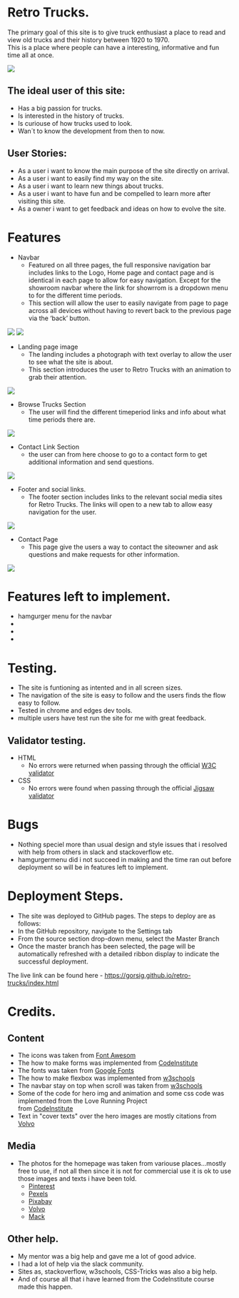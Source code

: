 # Retro Trucks.

The primary goal of this site is to give truck enthusiast a place to read and view old trucks and their history between 1920 to 1970.<br>
This is a place where people can have a interesting, informative and fun time all at once.

![](assets/readme_media/responsive-site.png)

## The ideal user of this site:
  * Has a big passion for trucks.
  * Is interested in the history of trucks.
  * Is curiouse of how trucks used to look.
  * Wan´t to know the development from then to now.

## User Stories:
  * As a user i want to know the main purpose of the site directly on arrival.
  * As a user i want to easily find my way on the site.
  * As a user i want to learn new things about trucks.
  * As a user i want to have fun and be compelled to learn more after visiting this site.
  * As a owner i want to get feedback and ideas on how to evolve the site.

# Features
  * Navbar
    * Featured on all three pages, the full responsive navigation bar includes links to the Logo, Home page and contact page and is identical in each page to allow for easy navigation.
    Except for the showroom navbar where the link for showrrom is a dropdown menu to for the different time periods.
    * This section will allow the user to easily navigate from page to page across all devices without having to revert back to the previous page via the ‘back’ button.

![](assets/readme_media/navbar.png)
![](assets/readme_media/drop_navbar.png)

  * Landing page image
    * The landing includes a photograph with text overlay to allow the user to see what the site is about.
    * This section introduces the user to Retro Trucks with an animation to grab their attention.

![](assets/readme_media/landing_image.png)

  * Browse Trucks Section
    * The user will find the different timeperiod links and info about what time periods there are.

![](assets/readme_media/browse.png)

  * Contact Link Section
    * the user can from here choose to go to a contact form to get additional information and send questions.

![](assets/readme_media/contact.png)

  * Footer and social links.
    * The footer section includes links to the relevant social media sites for Retro Trucks. The links will open to a new tab to allow easy navigation for the user.

![](assets/readme_media/footer.png)

  * Contact Page
    * This page give the users a way to contact the siteowner and ask questions and make requests for other information.

![](assets/readme_media/contact-page.png)

# Features left to implement.
  * hamgurger menu for the navbar
  * 
  *
  *

# Testing.
  * The site is funtioning as intented and in all screen sizes.
  * The navigation of the site is easy to follow and the users finds the flow easy to follow.
  * Tested in chrome and edges dev tools.
  * multiple users have test run the site for me with great feedback.

## Validator testing.
  * HTML
    * No errors were returned when passing through the official [W3C validator](https://validator.w3.org/nu/)
  * CSS
    * No errors were found when passing through the official [Jigsaw validator](https://jigsaw.w3.org/css-validator/)

# Bugs
  * Nothing speciel more than usual design and style issues that i resolved with help from others in slack and stackoverflow etc.
  * hamgurgermenu did i not succeed in making and the time ran out before deployment so will be in features left to implement.

# Deployment Steps.
  * The site was deployed to GitHub pages. The steps to deploy are as follows:
  * In the GitHub repository, navigate to the Settings tab
  * From the source section drop-down menu, select the Master Branch
  * Once the master branch has been selected, the page will be automatically refreshed with a detailed ribbon 
    display to indicate the successful deployment.

The live link can be found here - https://gorsig.github.io/retro-trucks/index.html

# Credits.
## Content
  * The icons was taken from [Font Awesom](https://www.fontawesome.com)
  * The how to make forms was implemented from [CodeInstitute](https://codeinstitute.net/)
  * The fonts was taken from [Google Fonts](https://fonts.google.com/)
  * The how to make flexbox was implemented from [w3schools](https://www.w3schools.com/)
  * The navbar stay on top when scroll was taken from [w3schools](https://www.w3schools.com/)
  * Some of the code for hero img and animation and some css code was implemented from the Love Running Project  
    from [CodeInstitute](https://codeinstitute.net/)
  * Text in "cover texts" over the hero images are mostly citations from [Volvo](https://www.volvotrucks.com/en-en/about-us/history)

## Media
  * The photos for the homepage was taken from variouse places...mostly free to use, if not all then since it is not for commercial use it is ok to use those images and texts i have been told.
    * [Pinterest](https://www.pinterest.com)
    * [Pexels](https://www.pexels.com)
    * [Pixabay](https://pixabay.com/)
    * [Volvo](https://www.volvotrucks.com/en-en/about-us/history)
    * [Mack](https://www.macktrucks.com/about-mack/museum/mack-history)

## Other help.
  * My mentor was a big help and gave me a lot of good advice.
  * I had a lot of help via the slack community.
  * Sites as, stackoverflow, w3schools, CSS-Tricks was also a big help.
  * And of course all that i have learned from the CodeInstitute course made this happen.